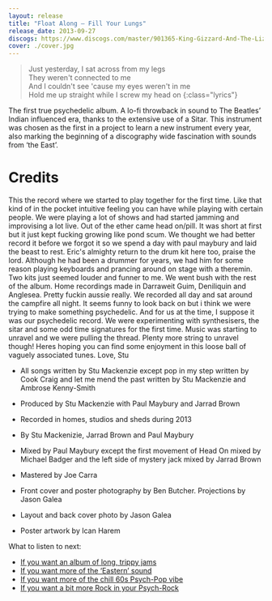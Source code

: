 ```yaml
---
layout: release
title: "Float Along — Fill Your Lungs"
release_date: 2013-09-27
discogs: https://www.discogs.com/master/901365-King-Gizzard-And-The-Lizard-Wizard-Float-Along-Fill-Your-Lungs-Oddments
cover: ./cover.jpg
---
```


> Just yesterday, I sat across from my legs  
> They weren't connected to me  
> And I couldn't see 'cause my eyes weren't in me  
> Hold me up straight while I screw my head on
{:class="lyrics"}

The first true psychedelic album. A lo-fi throwback in sound to The Beatles’ Indian influenced era, thanks to the extensive use of a Sitar. This instrument was chosen as the first in a project to learn a new instrument every year, also marking the beginning of a discography wide fascination with sounds from ‘the East’.

# Credits

This the record where we started to play together for the first time. Like that kind of in the pocket intuitive feeling you can have while playing with certain people. We were playing a lot of shows and had started jamming and improvising a lot live. 
Out of the ether came head on/pill. It was short at first but it just kept fucking growing like pond scum. We thought we had better record it before we forgot it so we spend a day with paul maybury and laid the beast to rest. 
Eric's almighty return to the drum kit here too, praise the lord. Although he had been a drummer for years, we had him for some reason playing keyboards and prancing around on stage with a theremin. Two kits just seemed louder and funner to me. 
We went bush with the rest of the album. Home recordings made in Darraweit Guim, Deniliquin and Anglesea. Pretty fuckin aussie really. We recorded all day and sat around the campfire all night. 
It seems funny to look back on but i think we were trying to make something psychedelic. And for us at the time, I suppose it was our psychedelic record. We were experimenting with synthesisers, the sitar and some odd time signatures for the first time. Music was starting to unravel and we were pulling the thread. 
Plenty more string to unravel though! Heres hoping you can find some enjoyment in this loose ball of vaguely associated tunes. Love, Stu 

* All songs written by Stu Mackenzie except pop in my step written by Cook Craig and let me mend the past written by Stu Mackenzie and Ambrose Kenny-Smith  

* Produced by Stu Mackenzie with Paul Maybury and Jarrad Brown 

* Recorded in homes, studios and sheds during 2013 
* By Stu Mackenizie, Jarrad Brown and Paul Maybury 

* Mixed by Paul Maybury except the first movement of Head On mixed by Michael Badger and the left side of mystery jack mixed by Jarrad Brown 

* Mastered by Joe Carra 

* Front cover and poster photography by Ben Butcher. Projections by Jason Galea 
* Layout and back cover photo by Jason Galea 
* Poster artwork by Ican Harem 

What to listen to next:

*   [If you want an album of long, trippy jams](../quarters)
*   [If you want more of the ‘Eastern’ sound](../flying-microtonal-banana)
*   [If you want more of the chill 60s Psych-Pop vibe](../paper-mache-dream-balloon)
*   [If you want a bit more Rock in your Psych-Rock](../im-in-your-mind-fuzz)

